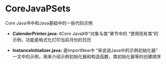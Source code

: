 # CoreJavaPSets
Core Java书中和Java基础中的一些代码示例

* **CalenderPrinter.java:** 《Core Java》中“对象与类”章节中的 “使用现有类”的示例，功能是格式化打印当前月份的日历

* **InstanceInitializer.java:** 是ImportNew中 “来说说Java中的示例初始化器” 一文中的示例，用来介绍示例初始化器和构造函数，类初始化器等的创建顺序
